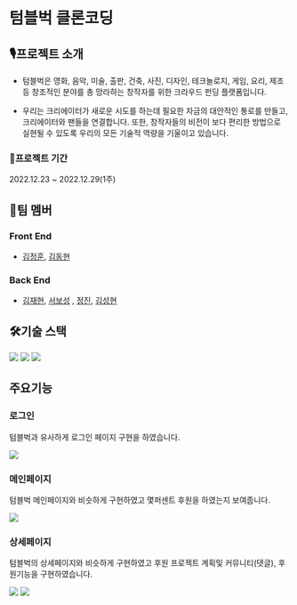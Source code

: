 # 텀블벅 클론코딩

## 🎙프로젝트 소개
* 텀블벅은 영화, 음악, 미술, 출판, 건축, 사진, 디자인, 테크놀로지, 게임, 요리, 제조 등 창조적인 분야를 총 망라하는 창작자를 위한 크라우드 펀딩 플랫폼입니다.

* 우리는 크리에이터가 새로운 시도를 하는데 필요한 자금의 대안적인 통로를 만들고, 크리에이터와 팬들을 연결합니다. 또한, 창작자들의 비전이 보다 편리한 방법으로 실현될 수 있도록 우리의 모든 기술적 역량을 기울이고 있습니다.

### 📅프로젝트 기간
2022.12.23 ~ 2022.12.29(1주)

## 👥팀 멤버
### Front End
* [김정훈](https://github.com/44Chick), [김동현](https://github.com/kdh8615)
### Back End
* [김재현](https://github.com/JeekLee), [서보성](https://github.com/teabear12) , [정진](https://github.com/JeongO41), [김성현](https://github.com/seonghyun-1)

## 🛠기술 스택

<p align=justify>

<img src="https://img.shields.io/badge/React-61DAFB?style=for-the-badge&logo=React&logoColor=white">
<img src="https://img.shields.io/badge/styledcomponents-DB7093?style=for-the-badge&logo=styledcomponents&logoColor=white">
<img src="https://img.shields.io/badge/ReduxToolkit-764ABC?style=for-the-badge&logo=Redux&logoColor=white">
</p>

## 주요기능
### 로그인
텀블벅과 유사하게 로그인 페이지 구현을 하였습니다.

<img src="https://velog.velcdn.com/images/koz8615/post/f3bf384a-e81c-46d7-be3d-1afcb5e8fb41/image.png">

### 메인페이지
텀블벅 메인페이지와 비슷하게 구현하였고 몇퍼센트 후원을 하였는지 보여줍니다.

<img src="https://velog.velcdn.com/images/koz8615/post/2813e4df-988a-44f3-844a-ad2486b986b8/image.png">

### 상세페이지
텀블벅의 상세페이지와 비슷하게 구현하였고 후원 프로젝트 계획및 커뮤니티(댓글), 후원기능을 구현하였습니다.

<img src="https://velog.velcdn.com/images/koz8615/post/cecad0bd-a19e-4eb4-a311-9377f3289cb9/image.png">
<img src="https://velog.velcdn.com/images/koz8615/post/2f1237e8-d2cc-43e9-bc04-066b4eb81fa3/image.png">
